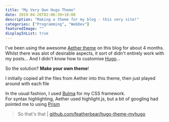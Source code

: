 ```yaml
---
title: "My Very Own Hugo Theme"
date: 2019-04-26T02:06:39+10:00
description: "Making a theme for my blog - this very site!"
categories: ["Programming", "WebDev"]
featuredImage: ""
displayInList: true
---
```


[Hugo]:https://gohugo.io

I've been using the awesome [Aether theme](https://themes.gohugo.io/aether/) on this blog for about 4 months.  
Whilst there was alot of desirable aspects, it sort of didn't entirely work with my posts... And I didn't know how to customise [Hugo]...  

So the solution? **Make your own theme**!

I initially copied all the files from Aether into this theme, then just played around with each file

In the usual fashion, I used [Bulma](http://bulma.io/) for my CSS framework.  
For syntax highlighting, Aether used highlight.js, but a bit of googling had pointed me to using [Prism](http://prismjs.com/)  

> So that's that | [<i class="fab fa-github" aria-hidden="true"></i> github.com/featherbear/hugo-theme-myhugo](https://github.com/featherbear/hugo-theme-myhugo)